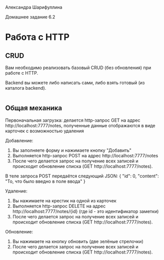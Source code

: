 Александра Шарифуллина

Домашнее задание 6.2

<h1>Работа с HTTP</h1>
<h2>CRUD</h2>

Вам необходимо реализовать базовый CRUD (без обновления) при работе с HTTP.

Backend вы можете либо написать сами, либо взять готовый (из каталога backend).

<img src="https://raw.githubusercontent.com/netology-code/ra16-homeworks/master/lifecycle-http/crud/assets/crud.png" alt=""/>

<h2>Общая механика</h2>

Первоначальная загрузка: делается http-запрос GET на адрес http://localhost:7777/notes, полученные данные отображаются в виде карточек с возможностью удаления

Добавление:
<ol>
  <li>Вы заполняете форму и нажимаете кнопку "Добавить"</li>
  <li>Выполняется http-запрос POST на адрес http://localhost:7777/notes</li>
  <li>После чего делается запрос на получение всех записей и происходит обновление списка (GET http://localhost:7777/notes).</li>
</ol>
В теле запроса POST передаётся следующий JSON:
{
    "id": 0,
    "content": "То, что было введно в поле ввода"
}


Удаление:
<ol>
  <li>Вы нажимаете на крестик на одной из карточек</li>
  <li>Выполняется http-запрос DELETE на адрес http://localhost:7777/notes/{id} (где id - это идентификатор заметки)</li>
  <li>После чего делается запрос на получение всех записей и происходит обновление списка (GET http://localhost:7777/notes).</li>
</ol>

Обновление:
<ol>
  <li>Вы нажимаете на кнопку обновить (две зелёные стрелочки)</li>
  <li>После чего делается запрос на получение всех записей и происходит обновление списка (GET http://localhost:7777/notes).</li>
</ol>

